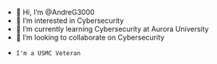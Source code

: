 - 👋 Hi, I’m @AndreG3000
- 👀 I’m interested in Cybersecurity
- 🌱 I’m currently learning Cybersecurity at Aurora University  
- 💞️ I’m looking to collaborate on Cybersecurity
-     I'm a USMC Veteran

<!---
AndreG3000/AndreG3000 is a ✨ special ✨ repository because its `README.md` (this file) appears on your GitHub profile.
You can click the Preview link to take a look at your changes.
--->
